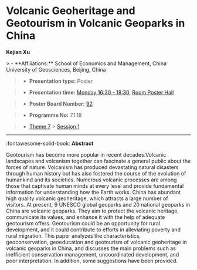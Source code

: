 # Volcanic Geoheritage and Geotourism in Volcanic Geoparks in China

**Kejian Xu**

<!-- more -->> - **Affiliations:** School of Economics and Management, China University of Geosciences, Beijing, China

> - **Presentation type:** Poster

> - **Presentation time:** [Monday 16:30 - 18:30](../sessions_comparison.md#__tabbed_1_6), [Room Poster Hall](../maps_venue.md#__tabbed_1_1)

> - **Poster Board Number:** [92](../map_poster_boards.md#monday)

> - **Programme No:** 7.1.18

> - [Theme 7](../theme7.md) > [Session 1](../sessions/session-7-1.md)

--- 

:fontawesome-solid-book: **Abstract**

Geotourism has become more popular in recent decades.Volcanic landscapes and volcanism together can fascinate a general public about the forces of nature. Volcanism has produced devastating natural disasters through human history but has also fostered the course of the evolution of humankind and its societies. Numerous volcanic processes are among those that captivate human minds at every level and provide fundamental information for understanding how the Earth works. China has abundant high quality volcanic geoheritage, which attracts a large number of visitors. At present, 9 UNESCO global geoparks and 20 national geoparks in China are volcanic geoparks. They aim to protect the volcanic heritage, communicate its values, and enhance it with the help of adequate geotourism offers. Geotourism could be an opportunity for rural development, and it could contribute to efforts in alleviating poverty and rural migration. This paper analyzes the characteristics, geoconservation, geoeducation and geotourism of volcanic geoheritage in volcanic geoparks in China, and discusses the main problems such as inefficient conservation management, uncoordinated development, and poor interpretation. In addition, some suggestions have been provided.

